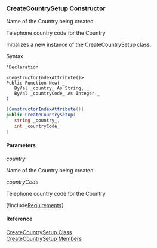 ﻿### CreateCountrySetup Constructor

Name of the Country being created

Telephone country code for the Country

Initializes a new instance of the CreateCountrySetup class.

Syntax

```vbnet
'Declaration

<ConstructorIndexAttribute()>
Public Function New( _
   ByVal _country_ As String, _
   ByVal _countryCode_ As Integer _
)
```

```csharp
[ConstructorIndexAttribute()]
public CreateCountrySetup( 
   string _country_,
   int _countryCode_
)
```

#### Parameters

_country_

Name of the Country being created

_countryCode_

Telephone country code for the Country

[!include[Requirements](../partials/requirements.md)]

#### Reference

[CreateCountrySetup Class](FChoice.Toolkits.Clarify~FChoice.Toolkits.Clarify.Interfaces.CreateCountrySetup.md)  
[CreateCountrySetup Members](FChoice.Toolkits.Clarify~FChoice.Toolkits.Clarify.Interfaces.CreateCountrySetup_members.md)